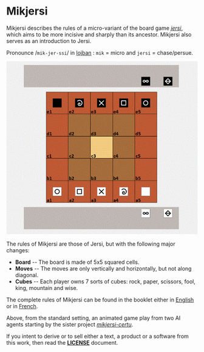 # Mikjersi

Mikjersi describes the rules of a micro-variant of the board game [*jersi*](https://github.com/LucasBorboleta/jersi), which aims to be more incisive and sharply than its ancestor. Mikjersi also serves as an introduction to Jersi.

Pronounce /`mik-jer-ssi`/ in [lojban](https://www.lojban.org/) : `mik` = micro and `jersi` = chase/persue.

![](./pictures/minimax-2-vs-minimax-1.gif)

The rules of Mikjersi are those of Jersi, but with the following major changes:

- **Board** -- The board is made of 5x5 squared cells.
- **Moves** -- The moves are only vertically and horizontally, but not along diagonal.
- **Cubes** -- Each player owns 7 sorts of cubes:  rock, paper, scissors, fool, king, mountain and wise.

The complete rules of Mikjersi can be found in the booklet either in [English](./Mikjersi-the-rules.pdf) or in [French](./Mikjersi-les-regles.pdf).

Above, from the standard setting, an animated game play from two AI agents starting by the sister project [*mikjersi-certu*]( https://github.com/LucasBorboleta/mikjersi-certu). 

If you intent to derive or to sell either a text, a product or a software from this work, then read the [**LICENSE**](./docs/LICENSE.md) document. 



